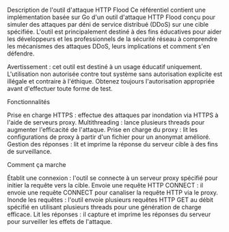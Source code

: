 Description de l'outil d'attaque HTTP Flood Ce référentiel contient une implémentation basée sur Go d'un outil d'attaque HTTP Flood conçu pour simuler des attaques par déni de service distribué (DDoS) sur une cible spécifiée. L'outil est principalement destiné à des fins éducatives pour aider les développeurs et les professionnels de la sécurité réseau à comprendre les mécanismes des attaques DDoS, leurs implications et comment s'en défendre.

Avertissement : cet outil est destiné à un usage éducatif uniquement. L'utilisation non autorisée contre tout système sans autorisation explicite est illégale et contraire à l'éthique. Obtenez toujours l'autorisation appropriée avant d'effectuer toute forme de test.

Fonctionnalités

Prise en charge HTTPS : effectue des attaques par inondation via HTTPS à l'aide de serveurs proxy.
Multithreading : lance plusieurs threads pour augmenter l'efficacité de l'attaque.
Prise en charge du proxy : lit les configurations de proxy à partir d'un fichier pour un anonymat amélioré.
Gestion des réponses : lit et imprime la réponse du serveur cible à des fins de surveillance.

Comment ça marche

Établit une connexion : l'outil se connecte à un serveur proxy spécifié pour initier la requête vers la cible.
Envoie une requête HTTP CONNECT : il envoie une requête CONNECT pour canaliser la requête HTTP via le proxy.
Inonde les requêtes : l'outil envoie plusieurs requêtes HTTP GET au débit spécifié en utilisant plusieurs threads pour une génération de charge efficace.
Lit les réponses : il capture et imprime les réponses du serveur pour surveiller les effets de l'attaque.

